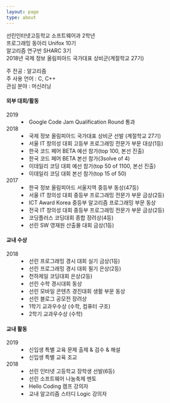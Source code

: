 ```yaml
---
layout: page
type: about
---
```


<p>
  선린인터넷고등학교 소프트웨어과 2학년<br>
  프로그래밍 동아리 Unifox 10기<br>
  알고리즘 연구반 SHARC 3기<br>
  2018년 국제 정보 올림피아드 국가대표 상비군(계절학교 27기)
</p>

<p>
  주 전공 : 알고리즘<br>
  주 사용 언어 : C, C++<br>
  관심 분야 : 머신러닝
</p>

<p>
  <h4>외부 대회/활동</h4>
  <dl>
    <dt>2019</dt>
    <dd>
      <li>Google Code Jam Qualification Round 통과</li>
    </dd>
    <dt>2018</dt>
    <dd>
      <li>국제 정보 올림피아드 국가대표 상비군 선발 (계절학교 27기)</li>
      <li>서울 IT 창의성 대회 고등부 프로그래밍 전문가 부문 대상(1등)</li>
      <li>한국 코드 페어 BETA 예선 참가(top 100, 본선 진출)</li>
      <li>한국 코드 페어 BETA 본선 참가(3solve of 4)</li>
      <li>이데일리 코딩 대회 예선 참가(top 50 of 1100, 본선 진출)</li>
      <li>이데일리 코딩 대회 본선 참가(top 15 of 50)</li>
    </dd>
    <dt>2017</dt>
    <dd>
      <li>한국 정보 올림피아드 서울지역 중등부 동상(47등)</li>
      <li>서울 IT 창의성 대회 중등부 프로그래밍 전문가 부문 금상(2등)</li>
      <li>ICT Award Korea 중등부 알고리즘 프로그래밍 부문 동상</li>
      <li>전국 IT 창의성 대회 중등부 프로그래밍 전문가 부문 금상(2등)</li>
      <li>코딩플러스 코딩대회 종합 장려상(4등)</li>
      <li>선린 SW 영재원 산출물 대회 금상(1등)</li>
    </dd>
  </dl>
</p>

<p>
  <h4>교내 수상</h4>
  <dl>
    <dt>2018</dt>
    <dd>
      <li>선린 프로그래밍 경시 대회 실기 금상(1등)</li>
      <li>선린 프로그래밍 경시 대회 필기 은상(2등)</li>
      <li>천하제일 코딩대회 은상(2등)</li>
      <li>선린 수학 경시대회 동상</li>
      <li>선린 모바일 콘텐츠 경진대회 생활 부문 동상</li>
      <li>선린 블로그 공모전 장려상</li>
      <li>1학기 교과우수상 (수학, 컴퓨터 구조)</li>
      <li>2학기 교과우수상 (수학)</li>
    </dd>
  </dl>
</p>

<p>
  <h4>교내 활동</h4>
  <dl>
    <dt>2019</dt>
    <dd>
      <li>신입생 특별 교육 문제 출제 &amp; 검수 &amp; 해설</li>
      <li>신입생 특별 교육 조교</li>
    </dd>
    <dt>2018</dt>
    <dd>
      <li>선린 인터넷 고등학교 장학생 선발(6등)</li>
      <li>선린 소프트웨어 나눔축제 멘토</li>
      <li>Hello Coding 캠프 강의자</li>
      <li>교내 알고리즘 스터디 Logic 강의자</li>
    </dd>
  </dl>
</p>

